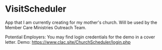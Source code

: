 # VisitScheduler
App that I am currently creating for my mother's church. Will be used by the Member Care Ministries Outreach Team.

Potential Employers: You may find login credentials for the demo in a cover letter. 
Demo: https://www.clac.site/ChurchScheduler/login.php

